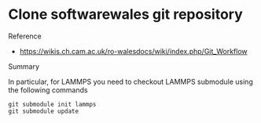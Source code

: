 # Clone softwarewales git repository

Reference
- https://wikis.ch.cam.ac.uk/ro-walesdocs/wiki/index.php/Git_Workflow

Summary

In particular, for LAMMPS you need to checkout LAMMPS submodule using the following
commands
```
git submodule init lammps
git submodule update
```


